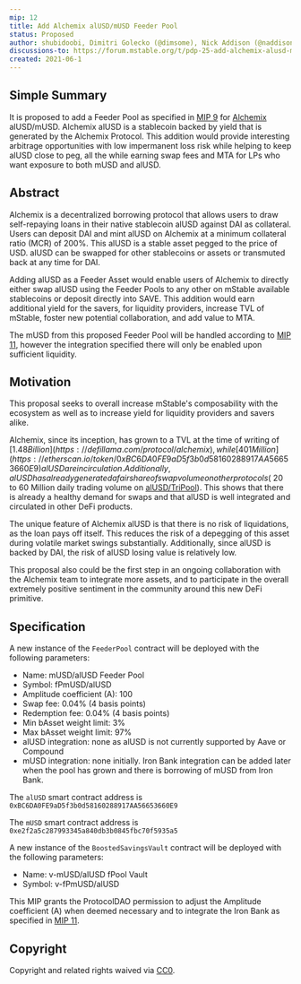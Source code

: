```yaml
---
mip: 12
title: Add Alchemix alUSD/mUSD Feeder Pool
status: Proposed
author: shubidoobi, Dimitri Golecko (@dimsome), Nick Addison (@naddison36)
discussions-to: https://forum.mstable.org/t/pdp-25-add-alchemix-alusd-musd-feeder-pool/521
created: 2021-06-1
---
```


## Simple Summary

It is proposed to add a Feeder Pool as specified in [MIP 9](./mip-9) for [Alchemix](https://alchemix.fi/) alUSD/mUSD. Alchemix alUSD is a stablecoin backed by yield that is generated by the Alchemix Protocol. This addition would provide interesting arbitrage opportunities with low impermanent loss risk while helping to keep alUSD close to peg, all the while earning swap fees and MTA for LPs who want exposure to both mUSD and alUSD.

## Abstract

Alchemix is a decentralized borrowing protocol that allows users to draw self-repaying loans in their native stablecoin alUSD against DAI as collateral. Users can deposit DAI and mint alUSD on Alchemix at a minimum collateral ratio (MCR) of 200%. This alUSD is a stable asset pegged to the price of USD. alUSD can be swapped for other stablecoins or assets or transmuted back at any time for DAI.

Adding alUSD as a Feeder Asset would enable users of Alchemix to directly either swap alUSD using the Feeder Pools to any other on mStable available stablecoins or deposit directly into SAVE. This addition would earn additional yield for the savers, for liquidity providers, increase TVL of mStable, foster new potential collaboration, and add value to MTA.

The mUSD from this proposed Feeder Pool will be handled according to [MIP 11](./mip-11), however the integration specified there will only be enabled upon sufficient liquidity.

## Motivation

This proposal seeks to overall increase mStable's composability with the ecosystem as well as to increase yield for liquidity providers and savers alike.

Alchemix, since its inception, has grown to a TVL at the time of writing of [$1.48 Billion](https://defillama.com/protocol/alchemix), while [401 Million](https://etherscan.io/token/0xBC6DA0FE9aD5f3b0d58160288917AA56653660E9) alUSD are in circulation. Additionally, alUSD has already generated a fair share of swap volume on other protocols (~$20 to 60 Million daily trading volume on [alUSD/TriPool](https://curve.fi/alusd)). This shows that there is already a healthy demand for swaps and that alUSD is well integrated and circulated in other DeFi products.

The unique feature of Alchemix alUSD is that there is no risk of liquidations, as the loan pays off itself. This reduces the risk of a depegging of this asset during volatile market swings substantially. Additionally, since alUSD is backed by DAI, the risk of alUSD losing value is relatively low.

This proposal also could be the first step in an ongoing collaboration with the Alchemix team to integrate more assets, and to participate in the overall extremely positive sentiment in the community around this new DeFi primitive.

## Specification

A new instance of the `FeederPool` contract will be deployed with the following parameters:

- Name: mUSD/alUSD Feeder Pool
- Symbol: fPmUSD/alUSD
- Amplitude coefficient (A): 100
- Swap fee: 0.04% (4 basis points)
- Redemption fee: 0.04% (4 basis points)
- Min bAsset weight limit: 3%
- Max bAsset weight limit: 97%
- alUSD integration: none as alUSD is not currently supported by Aave or Compound
- mUSD integration: none initially. Iron Bank integration can be added later when the pool has grown and there is borrowing of mUSD from Iron Bank.

The `alUSD` smart contract address is `0xBC6DA0FE9aD5f3b0d58160288917AA56653660E9`

The `mUSD` smart contract address is `0xe2f2a5c287993345a840db3b0845fbc70f5935a5`

A new instance of the `BoostedSavingsVault` contract will be deployed with the following parameters:

- Name: v-mUSD/alUSD fPool Vault
- Symbol: v-fPmUSD/alUSD

This MIP grants the ProtocolDAO permission to adjust the Amplitude coefficient (A) when deemed necessary and to integrate the Iron Bank as specified in [MIP 11](./mip-11).

## Copyright

Copyright and related rights waived via [CC0](https://creativecommons.org/publicdomain/zero/1.0/).
